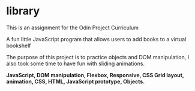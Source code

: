 # library

This is an assignment for the Odin Project Curriculum

A fun little JavaScript program that allows users to add books to a virtual bookshelf

The purpose of this project is to practice objects and DOM manipulation, I also took some time to have fun with sliding animations.


**JavaScript, DOM manipulation, Flexbox, Responsive, CSS Grid layout, animation, CSS, HTML, JavaScript prototype, Objects.**
